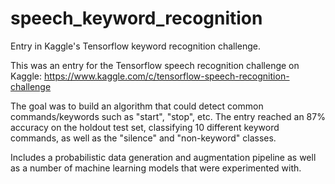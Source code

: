 # speech_keyword_recognition

Entry in Kaggle's Tensorflow keyword recognition challenge.

This was an entry for the Tensorflow speech recognition challenge on Kaggle: https://www.kaggle.com/c/tensorflow-speech-recognition-challenge

The goal was to build an algorithm that could detect common commands/keywords such as "start", "stop", etc. The entry reached an 87% accuracy on the holdout test set, classifying 10 different keyword commands, as well as the "silence" and "non-keyword" classes.

Includes a probabilistic data generation and augmentation pipeline as well as a number of machine learning models that were experimented with.
